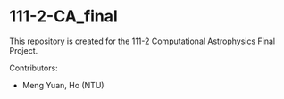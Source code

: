 # 111-2-CA_final
This repository is created for the 111-2 Computational Astrophysics Final Project.

Contributors:
* Meng Yuan, Ho (NTU)
